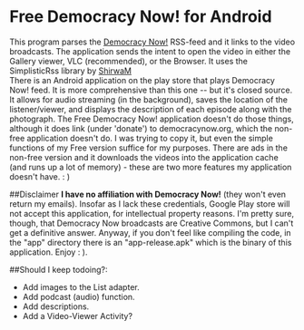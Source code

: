 # Free Democracy Now! for Android
This program parses the <a href="http://democracynow.org">Democracy Now!</a> RSS-feed and it links to the video broadcasts. The application sends the intent to open the video in either the Gallery viewer, VLC (recommended), or the Browser. It uses the SimplisticRss library by <a href="https://github.com/ShirwaM/Simplistic-RSS">ShirwaM</a>
<br>
There is an Android application on the play store that plays Democracy Now! feed. It is more comprehensive than this one -- but it's closed source. It allows for audio streaming (in the background), saves the location of the listener/viewer, and displays the description of each episode along with the photograph. The Free Democracy Now! application doesn't do those things, although it does link (under 'donate') to democracynow.org, which the non-free application doesn't do. I was trying to copy it, but even the simple functions of my Free version suffice for my purposes. There are ads in the non-free version and it downloads the videos into the application cache (and runs up a lot of memory) - these are two more features my application doesn't have. : )
<br>

##Disclaimer
<b>I have no affiliation with Democracy Now!</b> (they won't even return my emails). Insofar as I lack these credentials, Google Play store will not accept this application, for intellectual property reasons. I'm pretty sure, though, that Democracy Now broadcasts are Creative Commons, but I can't get a definitive answer. Anyway, if you don't feel like compiling the code, in the "app" directory there is an "app-release.apk" which is the binary of this application. Enjoy : ).

##Should I keep todoing?:
<ul>
  <li>Add images to the List adapter.</li>
  <li>Add podcast (audio) function.</li>
  <li>Add descriptions.</li>
  <li>Add a Video-Viewer Activity?</li>
</ul>
